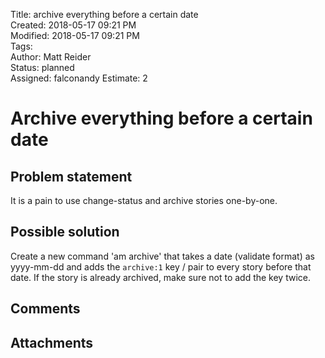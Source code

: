 Title: archive everything before a certain date  
Created: 2018-05-17 09:21 PM  
Modified: 2018-05-17 09:21 PM  
Tags:   
Author: Matt Reider  
Status: planned  
Assigned: falconandy
Estimate: 2

# Archive everything before a certain date

## Problem statement

It is a pain to use change-status and archive stories one-by-one.

## Possible solution

Create a new command 'am archive' that takes a date (validate format) as yyyy-mm-dd and
adds the `archive:1` key / pair to every story before that date. If the story is already archived,
make sure not to add the key twice.

## Comments


## Attachments
